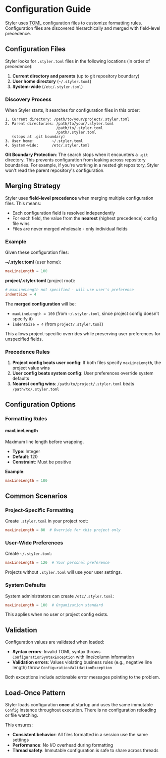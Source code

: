 # Configuration Guide

Styler uses [TOML](https://toml.io/en/v1.0.0) configuration files to customize formatting rules. Configuration files are discovered hierarchically and merged with field-level precedence.

## Configuration Files

Styler looks for `.styler.toml` files in the following locations (in order of precedence):

1. **Current directory and parents** (up to git repository boundary)
2. **User home directory** (`~/.styler.toml`)
3. **System-wide** (`/etc/.styler.toml`)

### Discovery Process

When Styler starts, it searches for configuration files in this order:

```
1. Current directory: /path/to/your/project/.styler.toml
2. Parent directories: /path/to/your/.styler.toml
                       /path/to/.styler.toml
                       /path/.styler.toml
   (stops at .git boundary)
3. User home:        ~/.styler.toml
4. System-wide:      /etc/.styler.toml
```

**Git Boundary Protection**: The search stops when it encounters a `.git` directory. This prevents configuration from leaking across repository boundaries. For example, if you're working in a nested git repository, Styler won't read the parent repository's configuration.

## Merging Strategy

Styler uses **field-level precedence** when merging multiple configuration files. This means:

- Each configuration field is resolved independently
- For each field, the value from the **nearest** (highest precedence) config file wins
- Files are never merged wholesale - only individual fields

### Example

Given these configuration files:

**~/.styler.toml** (user home):
```toml
maxLineLength = 100
```

**project/.styler.toml** (project root):
```toml
# maxLineLength not specified - will use user's preference
indentSize = 4
```

The **merged configuration** will be:
- `maxLineLength = 100` (from `~/.styler.toml`, since project config doesn't specify it)
- `indentSize = 4` (from `project/.styler.toml`)

This allows project-specific overrides while preserving user preferences for unspecified fields.

### Precedence Rules

1. **Project config beats user config**: If both files specify `maxLineLength`, the project value wins
2. **User config beats system config**: User preferences override system defaults
3. **Nearest config wins**: `/path/to/project/.styler.toml` beats `/path/to/.styler.toml`

## Configuration Options

### Formatting Rules

#### maxLineLength
Maximum line length before wrapping.

- **Type**: Integer
- **Default**: 120
- **Constraint**: Must be positive

**Example**:
```toml
maxLineLength = 100
```

## Common Scenarios

### Project-Specific Formatting
Create `.styler.toml` in your project root:
```toml
maxLineLength = 80  # Override for this project only
```

### User-Wide Preferences
Create `~/.styler.toml`:
```toml
maxLineLength = 120  # Your personal preference
```

Projects without `.styler.toml` will use your user settings.

### System Defaults
System administrators can create `/etc/.styler.toml`:
```toml
maxLineLength = 100  # Organization standard
```

This applies when no user or project config exists.

## Validation

Configuration values are validated when loaded:

- **Syntax errors**: Invalid TOML syntax throws `ConfigurationSyntaxException` with line/column information
- **Validation errors**: Values violating business rules (e.g., negative line length) throw `ConfigurationValidationException`

Both exceptions include actionable error messages pointing to the problem.

## Load-Once Pattern

Styler loads configuration **once** at startup and uses the same immutable `Config` instance throughout execution. There is no configuration reloading or file watching.

This ensures:
- **Consistent behavior**: All files formatted in a session use the same settings
- **Performance**: No I/O overhead during formatting
- **Thread safety**: Immutable configuration is safe to share across threads

